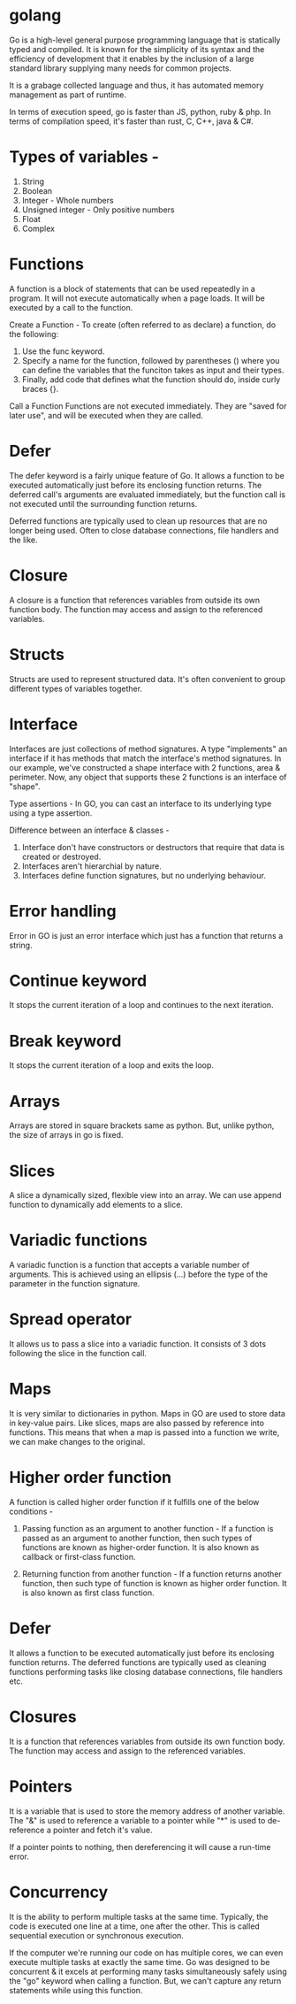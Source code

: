 # golang

Go is a high-level general purpose programming language that is statically typed and compiled. It is known for the simplicity of its syntax and the efficiency of development that it enables by the inclusion of a large standard library supplying many needs for common projects.

It is a grabage collected language and thus, it has automated memory management as part of runtime.

In terms of execution speed, go is faster than JS, python, ruby & php. In terms of compilation speed, it's faster than rust, C, C++, java & C#.

# Types of variables - 
1. String
2. Boolean
3. Integer - Whole numbers
4. Unsigned integer - Only positive numbers
5. Float
6. Complex

# Functions

A function is a block of statements that can be used repeatedly in a program. It will not execute automatically when a page loads. It will be executed by a call to the function.

Create a Function - To create (often referred to as declare) a function, do the following:

1. Use the func keyword.
2. Specify a name for the function, followed by parentheses () where you can define the variables that the funciton takes as input and their types.
3. Finally, add code that defines what the function should do, inside curly braces {}.

Call a Function
Functions are not executed immediately. They are "saved for later use", and will be executed when they are called.

# Defer 

The defer keyword is a fairly unique feature of Go. It allows a function to be executed automatically just before its enclosing function returns. The deferred call's arguments are evaluated immediately, but the function call is not executed until the surrounding function returns.

Deferred functions are typically used to clean up resources that are no longer being used. Often to close database connections, file handlers and the like.

# Closure

A closure is a function that references variables from outside its own function body. The function may access and assign to the referenced variables.

# Structs

Structs are used to represent structured data. It's often convenient to group different types of variables together. 

# Interface

Interfaces are just collections of method signatures. A type "implements" an interface if it has methods that match the interface's method signatures. In our example, we've constructed a shape interface with 2 functions, area & perimeter. Now, any object that supports these 2 functions is an interface of "shape".

Type assertions - In GO, you can cast an interface to its underlying type using a type assertion.

Difference between an interface & classes - 

1. Interface don't have constructors or destructors that require that data is created or destroyed.
2. Interfaces aren't hierarchial by nature.
3. Interfaces define function signatures, but no underlying behaviour.


# Error handling

Error in GO is just an error interface which just has a function that returns a string.

# Continue keyword 

It stops the current iteration of a loop and continues to the next iteration.

# Break keyword

It stops the current iteration of a loop and exits the loop.

# Arrays

Arrays are stored in square brackets same as python. But, unlike python, the size of arrays in go is fixed.

# Slices

A slice a dynamically sized, flexible view into an array. We can use append function to dynamically add elements to a slice.

# Variadic functions

A variadic function is a function that accepts a variable number of arguments. This is achieved using an ellipsis (...) before the type of the parameter in the function signature.

# Spread operator

It allows us to pass a slice into a variadic function. It consists of 3 dots following the slice in the function call.

# Maps

It is very similar to dictionaries in python. Maps in GO are used to store data in key-value pairs. Like slices, maps are also passed by reference into functions. This means that when a map is passed into a function we write, we can make changes to the original.

# Higher order function

A function is called higher order function if it fulfills one of the below conditions - 

1. Passing function as an argument to another function - If a function is passed as an argument to another function, then such types of functions are known as higher-order function. It is also known as callback or first-class function.

2. Returning function from another function - If a function returns another function, then such type of function is known as higher order function. It is also known as first class function.

# Defer

It allows a function to be executed automatically just before its enclosing function returns. The deferred functions are typically used as cleaning functions performing tasks like closing database connections, file handlers etc.

# Closures

It is a function that references variables from outside its own function body. The function may access and assign to the referenced variables.

# Pointers

It is a variable that is used to store the memory address of another variable. The "&" is used to reference a variable to a pointer while "*" is used to de-reference a pointer and fetch it's value.

If a pointer points to nothing, then dereferencing it will cause a run-time error.

# Concurrency

It is the ability to perform multiple tasks at the same time. Typically, the code is executed one line at a time, one after the other. This is called sequential execution or synchronous execution.

If the computer we're running our code on has multiple cores, we can even execute multiple tasks at exactly the same time. Go was designed to be concurrent & it excels at performing many tasks simultaneously safely using the "go" keyword when calling a function. But, we can't capture any return statements while using this function.